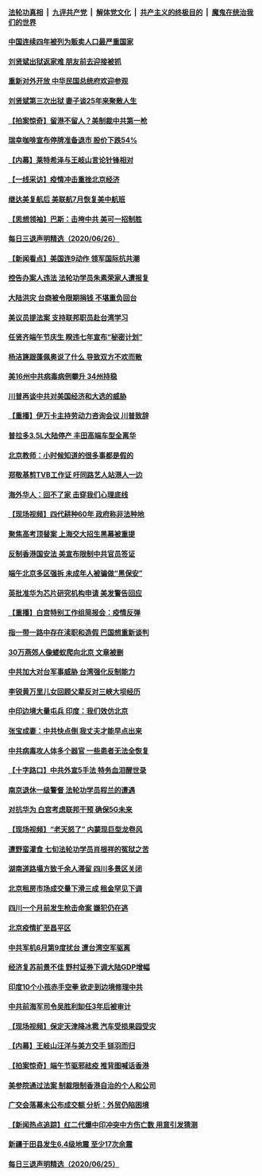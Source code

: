 

####  [法轮功真相](../../../../basic/blob/master/README.md?t=06271902) &nbsp;|&nbsp; [九评共产党](../../../../9ping.md/blob/master/README.md?t=06271902) &nbsp;|&nbsp; [解体党文化](../../../../jtdwh.md/blob/master/README.md?t=06271902)  &nbsp;|&nbsp; [共产主义的终极目的](../../../../gczydzjmd.md/blob/master/README.md?t=06271902) &nbsp;|&nbsp; [魔鬼在统治我们的世界](../../../../mgztzwmdsj.md/blob/master/README.md?t=06271902) 

#### [中国连续四年被列为贩卖人口最严重国家](../pages/nsc413/n12215565.md?t=06271902) 

#### [刘贤斌出狱返家难 朋友前去迎接被抓](../pages/nsc413/n12215427.md?t=06271902) 

#### [重新对外开放 中华民国总统府欢迎参观](../pages/nsc413/n12215543.md?t=06271902) 

#### [刘贤斌第三次出狱 妻子谈25年来聚散人生](../pages/nsc413/n12215292.md?t=06271902) 

#### [【拍案惊奇】留港不留人？美制裁中共第一枪](../pages/nsc413/n12215438.md?t=06271902) 

#### [瑞幸咖啡宣布停牌准备退市 股价下跌54%](../pages/nsc413/n12215305.md?t=06271902) 

#### [【内幕】莱特希泽与王岐山言论针锋相对](../pages/nsc413/n12212986.md?t=06271902) 

#### [【一线采访】疫情冲击重挫北京经济](../pages/nsc413/n12215313.md?t=06271902) 

#### [继达美复航后 美联航7月恢复美中航班](../pages/nsc413/n12215347.md?t=06271902) 

#### [【思想领袖】巴斯：击垮中共 美可一招制胜](../pages/nsc413/n12033990.md?t=06271902) 

#### [每日三退声明精选（2020/06/26）](../pages/nsc413/n12215316.md?t=06271902) 

#### [【新闻看点】美国连9动作 领军国际抗共潮](../pages/nsc413/n12215121.md?t=06271902) 


#### [控告办案人违法 法轮功学员朱素荣家人遭报复](../pages/nsc413/n12214315.md?t=06271902) 

#### [大陆洪灾 台商被令限期捐钱 不堪重负回台](../pages/nsc413/n12215064.md?t=06271902) 

#### [美议员提法案 支持联邦职员赴台湾学习](../pages/nsc413/n12215108.md?t=06271902) 

#### [任贤齐端午节庆生 睽违七年宣布“秘密计划”](../pages/nsc413/n12214868.md?t=06271902) 

#### [杨洁篪跟蓬佩奥说了什么 导致双方不欢而散](../pages/nsc413/n12214937.md?t=06271902) 

#### [美16州中共病毒病例攀升 34州持稳](../pages/nsc413/n12214832.md?t=06271902) 

#### [川普再谈中共对美国经济和大选的威胁](../pages/nsc413/n12214917.md?t=06271902) 

#### [【重播】伊万卡主持劳动力咨询会议 川普致辞](../pages/nsc413/n12214370.md?t=06271902) 

#### [普拉多3.5L大陆停产 丰田高端车型全离华](../pages/nsc413/n12214879.md?t=06271902) 

#### [北京教师：小时候知道的很多事都是假的](../pages/nsc413/n12133812.md?t=06271902) 

#### [郑敬基剪TVB工作证 吁同路艺人站港人一边](../pages/nsc413/n12214760.md?t=06271902) 

#### [海外华人：回不了家 击穿我们心理底线](../pages/nsc413/n12214603.md?t=06271902) 

#### [【现场视频】四代耕种60年 政府称非法种地](../pages/nsc413/n12214856.md?t=06271902) 

#### [聚焦高考顶替案 上海交大招生黑幕被重提](../pages/nsc413/n12214829.md?t=06271902) 

#### [反制香港国安法 美宣布限制中共官员签证](../pages/nsc413/n12214505.md?t=06271902) 

#### [端午北京多区强拆 未成年人被骗做“黑保安”](../pages/nsc413/n12214209.md?t=06271902) 

#### [英批准华为芯片研究机构申请 美发警告回应](../pages/nsc413/n12214643.md?t=06271902) 

#### [【重播】白宫特别工作组简报会：疫情反弹](../pages/nsc413/n12214278.md?t=06271902) 

#### [指一带一路中存在渎职和造假 巴国想重新谈判](../pages/nsc413/n12214599.md?t=06271902) 

#### [30万燕郊人像蝼蚁爬向北京 文章被删](../pages/nsc413/n12214374.md?t=06271902) 

#### [中共加大对台军事威胁 台湾强化反制能力](../pages/nsc413/n12213970.md?t=06271902) 

#### [李锐黄万里儿女回顾父辈反对三峡大坝经历](../pages/nsc413/n12214557.md?t=06271902) 

#### [中印边境大量屯兵 印度：我们效仿北京](../pages/nsc413/n12214491.md?t=06271902) 

#### [张宝成妻：中共快点倒 我丈夫才能早点出来](../pages/nsc413/n12214313.md?t=06271902) 

#### [中共病毒攻人体多个器官 一些患者无法全恢复](../pages/nsc413/n12214393.md?t=06271902) 

#### [【十字路口】中共外宣5手法 特务血泪醒世录](../pages/nsc413/n12212915.md?t=06271902) 

#### [南京退休一级警督 法轮功学员程兰的遭遇](../pages/nsc413/n12213802.md?t=06271902) 

#### [对抗华为 白宫考虑联邦干预 确保5G未来](../pages/nsc413/n12214112.md?t=06271902) 

#### [【现场视频】“老天怒了” 内蒙现巨型龙卷风](../pages/nsc413/n12214073.md?t=06271902) 

#### [遭野蛮灌食 七旬法轮功学员肖根祥的冤狱之苦](../pages/nsc413/n12211584.md?t=06271902) 

#### [湖南道路塌方致千余人滞留 四川多景区关闭](../pages/nsc413/n12214000.md?t=06271902) 

#### [北京租房市场成交量下滑三成 租金罕见下调](../pages/nsc413/n12213944.md?t=06271902) 

#### [四川一个月前发生枪击命案 嫌犯仍在逃](../pages/nsc413/n12214051.md?t=06271902) 

#### [北京疫情扩至昌平区](../pages/nsc413/n12213637.md?t=06271902) 

#### [中共军机6月第9度扰台 遭台湾空军驱离](../pages/nsc413/n12213107.md?t=06271902) 

#### [经济复苏前景不佳 野村证券下调大陆GDP增幅](../pages/nsc413/n12213259.md?t=06271902) 

#### [印度10个小孩赤手空拳 欲走到边境修理中共](../pages/nsc413/n12213595.md?t=06271902) 

#### [中共前海军司令吴胜利缷任3年后被审计](../pages/nsc413/n12213460.md?t=06271902) 

#### [【现场视频】保定天津降冰雹 汽车受损果园受灾](../pages/nsc413/n12213108.md?t=06271902) 

#### [【内幕】王岐山汪洋与美方交手 铩羽而归](../pages/nsc413/n12212964.md?t=06271902) 

#### [【拍案惊奇】端午节驱邪祛疫 推背图喊话香港](../pages/nsc413/n12212957.md?t=06271902) 

#### [美参院通过法案 制裁限制香港自治的个人和公司](../pages/nsc413/n12212374.md?t=06271902) 


#### [广交会落幕未公布成交额 分析：外贸仍陷困境](../pages/nsc413/n12212834.md?t=06271902) 

#### [【新闻热点追踪】红二代爆中印冲突中方伤亡数 用意引发猜测](../pages/nsc413/n12213317.md?t=06271902) 

#### [新疆于田县发生6.4级地震 至少17次余震](../pages/nsc413/n12213052.md?t=06271902) 

#### [每日三退声明精选（2020/06/25）](../pages/nsc413/n12213079.md?t=06271902) 

